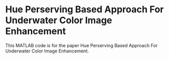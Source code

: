 # Hue Perserving Based Approach For Underwater Color Image Enhancement
This MATLAB code is for the paper Hue Perserving Based Approach For Underwater Color Image Enhancement.
